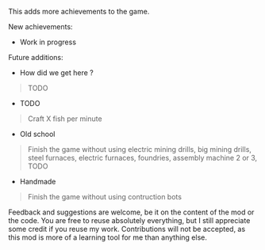 This adds more achievements to the game.

New achievements:
- Work in progress

Future additions:
- How did we get here ?
> TODO
- TODO
> Craft X fish per minute
- Old school
> Finish the game without using electric mining drills, big mining drills, steel furnaces, electric furnaces, foundries, assembly machine 2 or 3, TODO
- Handmade
> Finish the game without using contruction bots

Feedback and suggestions are welcome, be it on the content of the mod or the code.
You are free to reuse absolutely everything, but I still appreciate some credit if you reuse my work.
Contributions will not be accepted, as this mod is more of a learning tool for me than anything else.
